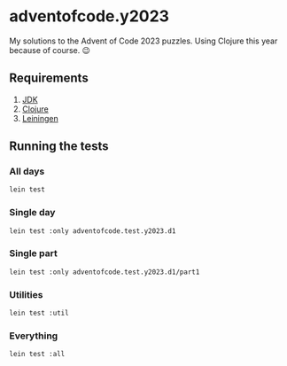 # adventofcode.y2023

My solutions to the Advent of Code 2023 puzzles. Using Clojure this year because of course. 😉

## Requirements

1. [JDK](https://adoptium.net/)
2. [Clojure](https://clojure.org/)
3. [Leiningen](https://leiningen.org/)

## Running the tests

### All days

```sh
lein test
```

### Single day

```sh
lein test :only adventofcode.test.y2023.d1
```

### Single part

```sh
lein test :only adventofcode.test.y2023.d1/part1
```

### Utilities

```sh
lein test :util
```

### Everything

```sh
lein test :all
```

